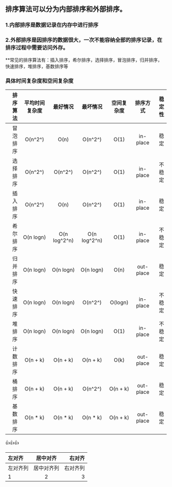 ## 排序算法可以分为内部排序和外部排序。
### 1.内部排序是数据记录在内存中进行排序
### 2.外部排序是因排序的数据很大，一次不能容纳全部的排序记录，在排序过程中需要访问外存。
\*\*常见的排序算法有：插入排序，希尔排序，选择排序，冒泡排序，归并排序，快速排序，堆排序，基数排序等

### 具体时间复杂度和空间复杂度

|排序算法|平均时间复杂度|最好情况|最坏情况|空间复杂度|排序方式|稳定性|
|--------:|:--------:|:--------:|:--------:|:--------:|:------------:|------:|
|冒泡排序|O(n^2^)   |O(n)        |O(n^2^)       |O(1)    |in-place|稳定|
|选择排序|O(n^2^)   |O(n^2^)     |O(n^2^)       |O(1)    |in-place|不稳定|
|插入排序|O(n^2^)   |O(n)        |O(n^2^)       |O(1)    |in-place|稳定|
|希尔排序|O(n logn) |O(n log^2^n)|O(n log^2^n)  |O(1)    |in-place|不稳定|
|归并排序|O(n logn) |O(n logn)   |O(n logn)     |O(n)    |out-place|稳定|
|快速排序|O(n logn) |O(n logn)   |O(n^2^)       |O(logn) |in-place|不稳定|
|堆排序  |O(n logn) |O(n logn)   |O(n logn)     |O(1)    |in-place|不稳定|
|计数排序|O(n + k)  |O(n + k)    |O(n + k)      |O(k)    |out-place|稳定|
|桶排序  |O(n + k)  |O(n + k)    |O(n^2^)       |O(n + k)|out-place|稳定|
|基数排序|O(n * k)  |O(n * k)    |O(n * k)      |O(n + k)|out-place|稳定|

:+1::+1::+1:


|左对齐|居中对齐|右对齐|
|:-    |:------:|-:|
|左对齐列|居中对齐列|右对齐列|
|1|2|3|
